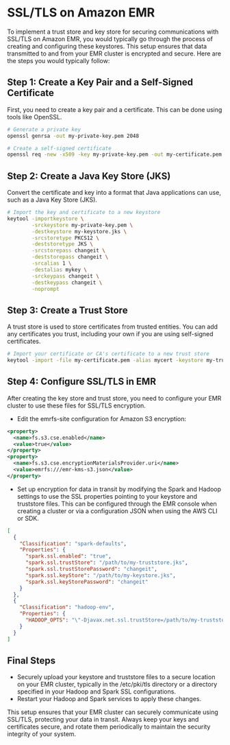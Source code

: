 # SSL/TLS on Amazon EMR
To implement a trust store and key store for securing communications with SSL/TLS on Amazon EMR, you would typically go through the process of creating and configuring these keystores. This setup ensures that data transmitted to and from your EMR cluster is encrypted and secure. Here are the steps you would typically follow:

## Step 1: Create a Key Pair and a Self-Signed Certificate
First, you need to create a key pair and a certificate. This can be done using tools like OpenSSL.
```bash
# Generate a private key
openssl genrsa -out my-private-key.pem 2048

# Create a self-signed certificate
openssl req -new -x509 -key my-private-key.pem -out my-certificate.pem -days 365
```
## Step 2: Create a Java Key Store (JKS)
Convert the certificate and key into a format that Java applications can use, such as a Java Key Store (JKS).

```bash
# Import the key and certificate to a new keystore
keytool -importkeystore \
        -srckeystore my-private-key.pem \
        -destkeystore my-keystore.jks \
        -srcstoretype PKCS12 \
        -deststoretype JKS \
        -srcstorepass changeit \
        -deststorepass changeit \
        -srcalias 1 \
        -destalias mykey \
        -srckeypass changeit \
        -destkeypass changeit \
        -noprompt
```
## Step 3: Create a Trust Store
A trust store is used to store certificates from trusted entities. You can add any certificates you trust, including your own if you are using self-signed certificates.
```bash
# Import your certificate or CA's certificate to a new trust store
keytool -import -file my-certificate.pem -alias mycert -keystore my-truststore.jks -storepass changeit -noprompt
```
## Step 4: Configure SSL/TLS in EMR
After creating the key store and trust store, you need to configure your EMR cluster to use these files for SSL/TLS encryption.

- Edit the emrfs-site configuration for Amazon S3 encryption:
```xml
<property>
  <name>fs.s3.cse.enabled</name>
  <value>true</value>
</property>
<property>
  <name>fs.s3.cse.encryptionMaterialsProvider.uri</name>
  <value>emrfs:///emr-kms-s3.json</value>
</property>
```
- Set up encryption for data in transit by modifying the Spark and Hadoop settings to use the SSL properties pointing to your keystore and truststore files. This can be configured through the EMR console when creating a cluster or via a configuration JSON when using the AWS CLI or SDK.
```json
[
  {
    "Classification": "spark-defaults",
    "Properties": {
      "spark.ssl.enabled": "true",
      "spark.ssl.trustStore": "/path/to/my-truststore.jks",
      "spark.ssl.trustStorePassword": "changeit",
      "spark.ssl.keyStore": "/path/to/my-keystore.jks",
      "spark.ssl.keyStorePassword": "changeit"
    }
  },
  {
    "Classification": "hadoop-env",
    "Properties": {
      "HADOOP_OPTS": "\"-Djavax.net.ssl.trustStore=/path/to/my-truststore.jks -Djavax.net.ssl.trustStorePassword=changeit -Djavax.net.ssl.keyStore=/path/to/my-keystore.jks -Djavax.net.ssl.keyStorePassword=changeit\""
    }
  }
]
```
## Final Steps
- Securely upload your keystore and truststore files to a secure location on your EMR cluster, typically in the /etc/pki/tls directory or a directory specified in your Hadoop and Spark SSL configurations.
- Restart your Hadoop and Spark services to apply these changes.
<p>This setup ensures that your EMR cluster can securely communicate using SSL/TLS, protecting your data in transit. Always keep your keys and certificates secure, and rotate them periodically to maintain the security integrity of your system.</p>